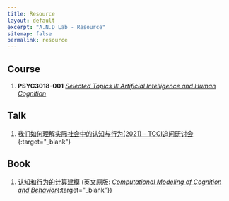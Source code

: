 ```yaml
---
title: Resource
layout: default
excerpt: "A.N.D Lab - Resource"
sitemap: false
permalink: resource
---
```


## Course

1. **PSYC3018-001** [_Selected Topics II: Artificial Intelligence and Human Cognition_](PSYC3018-001)

## Talk

1. [我们如何理解实际社会中的认知与行为(2021) - TCCI追问研讨会](https://www.bilibili.com/video/BV1og411L7gZ){:target="_blank"}

## Book

1. [认知和行为的计算建模](CMCB) (英文原版: [_Computational Modeling of Cognition and Behavior_](https://psy-farrell.github.io/computational-modelling){:target="_blank"})
